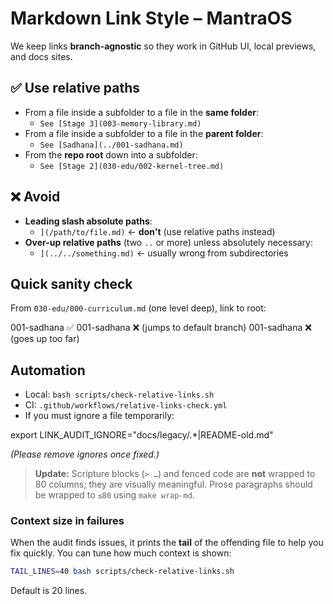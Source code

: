# Markdown Link Style – MantraOS

We keep links **branch-agnostic** so they work in GitHub UI, local previews, and docs sites.

## ✅ Use relative paths

- From a file inside a subfolder to a file in the **same folder**:
  - `See [Stage 3](003-memory-library.md)`
- From a file inside a subfolder to a file in the **parent folder**:
  - `See [Sadhana](../001-sadhana.md)`
- From the **repo root** down into a subfolder:
  - `See [Stage 2](030-edu/002-kernel-tree.md)`

## ❌ Avoid

- **Leading slash absolute paths**:
  - `](/path/to/file.md)` ← **don't** (use relative paths instead)
- **Over-up relative paths** (two `..` or more) unless absolutely necessary:
  - `](../../something.md)` ← usually wrong from subdirectories

## Quick sanity check

From `030-edu/000-curriculum.md` (one level deep), link to root:

001-sadhana       ✅
001-sadhana         ❌ (jumps to default branch)
001-sadhana    ❌ (goes up too far)

## Automation

- Local: `bash scripts/check-relative-links.sh`
- CI: `.github/workflows/relative-links-check.yml`
- If you must ignore a file temporarily:

export LINK_AUDIT_IGNORE="docs/legacy/.*|README-old.md"

*(Please remove ignores once fixed.)*

> **Update:** Scripture blocks (`> …`) and fenced code are **not** wrapped to 80 columns;
> they are visually meaningful. Prose paragraphs should be wrapped to `≤80`
> using `make wrap-md`.

### Context size in failures
When the audit finds issues, it prints the **tail** of the offending file to help you fix quickly.
You can tune how much context is shown:
```bash
TAIL_LINES=40 bash scripts/check-relative-links.sh
```
Default is 20 lines.
